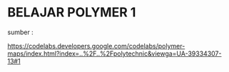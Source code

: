# BELAJAR POLYMER 1

sumber :

https://codelabs.developers.google.com/codelabs/polymer-maps/index.html?index=..%2F..%2Fpolytechnic&viewga=UA-39334307-13#1